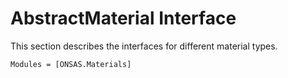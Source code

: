 # AbstractMaterial Interface

This section describes the interfaces for different material types.

```@autodocs
Modules = [ONSAS.Materials]
```
